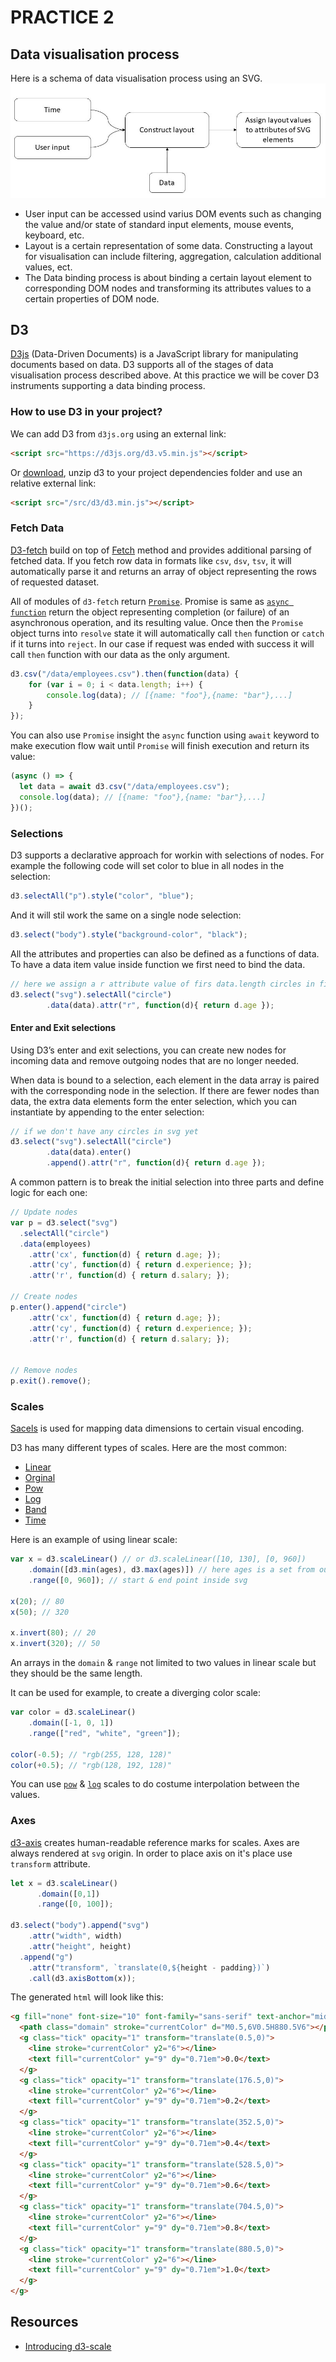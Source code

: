 # PRACTICE 2

## Data visualisation process

Here is a schema of data visualisation process using an SVG.
![](screens/approach.jpg)

* User input can be accessed usind varius DOM events such as changing the value and/or state of standard input elements, mouse events, keyboard, etc.
* Layout is a certain representation of some data. Constructing a layout for visualisation can include filtering, aggregation, calculation additional values, ect.  
* The Data binding process is about binding a certain layout element to corresponding DOM nodes and transforming its attributes values to a certain properties of DOM node.

## D3

[D3js](https://d3js.org/) (Data-Driven Documents) is a JavaScript library for manipulating documents based on data. D3 supports all of the stages of data visualisation process described above. At this practice we will be cover D3 instruments supporting a data binding process.

### How to use D3 in your project?

We can add D3 from `d3js.org` using an external link:
```html
<script src="https://d3js.org/d3.v5.min.js"></script>
```
Or [download](https://github.com/d3/d3/releases), unzip d3 to your project dependencies folder and use an relative external link:
```html
<script src="/src/d3/d3.min.js"></script>
```

### Fetch Data

[D3-fetch](https://github.com/d3/d3-fetch) build on top of [Fetch](https://fetch.spec.whatwg.org/) method and provides additional parsing of fetched data. If you fetch row data in formats like `csv`, `dsv`, `tsv`, it will automatically parse it and returns an array of object representing the rows of requested dataset.

All of modules of `d3-fetch` return [`Promise`](https://developer.mozilla.org/en-US/docs/Web/JavaScript/Reference/Global_Objects/Promise). Promise is same as [`async function`](https://developer.mozilla.org/en-US/docs/Web/JavaScript/Reference/Statements/async_function) return the object representing completion (or failure) of an asynchronous operation, and its resulting value. Once then the `Promise` object turns into `resolve` state it will automatically call `then` function or `catch` if it turns into `reject`. In our case if request was ended with success it will call `then` function with our data as the only argument.
```javascript
d3.csv("/data/employees.csv").then(function(data) {
    for (var i = 0; i < data.length; i++) {
        console.log(data); // [{name: "foo"},{name: "bar"},...]
    }
});
```

You can also use `Promise` insight the `async` function using `await` keyword to make execution flow wait until `Promise` will finish execution and return its value:
```javascript
(async () => {
  let data = await d3.csv("/data/employees.csv");
  console.log(data); // [{name: "foo"},{name: "bar"},...]
})();
```

### Selections

D3 supports a declarative approach for workin with selections of nodes. For example the following code will set color to blue in all nodes in the selection:
```javascript
d3.selectAll("p").style("color", "blue");
```
And it will stil work the same on a single node selection:
```javascript
d3.select("body").style("background-color", "black");
```

All the attributes and properties can also be defined as a functions of data. To have a data item value inside function we first need to bind the data.
```javascript
// here we assign a r attribute value of firs data.length circles in first svg in our document to age parameter of corresponding element in data array
d3.select("svg").selectAll("circle")
        .data(data).attr("r", function(d){ return d.age });
```

#### Enter and Exit selections

Using D3’s enter and exit selections, you can create new nodes for incoming data and remove outgoing nodes that are no longer needed.

When data is bound to a selection, each element in the data array is paired with the corresponding node in the selection. If there are fewer nodes than data, the extra data elements form the enter selection, which you can instantiate by appending to the enter selection:
```javascript
// if we don't have any circles in svg yet
d3.select("svg").selectAll("circle")
        .data(data).enter()
        .append().attr("r", function(d){ return d.age });
```

A common pattern is to break the initial selection into three parts and define logic for each one:

```javascript
// Update nodes
var p = d3.select("svg")
  .selectAll("circle")
  .data(employees)
    .attr('cx', function(d) { return d.age; });
    .attr('cy', function(d) { return d.experience; });
    .attr('r', function(d) { return d.salary; });

// Create nodes 
p.enter().append("circle")
    .attr('cx', function(d) { return d.age; });
    .attr('cy', function(d) { return d.experience; });
    .attr('r', function(d) { return d.salary; });


// Remove nodes
p.exit().remove();
```

### Scales

[Sacels](https://github.com/d3/d3-scale) is used for mapping data dimensions to certain visual encoding.

D3 has many different types of scales. Here are the most common:

- [Linear](https://github.com/d3/d3-scale#linear-scales)
- [Orginal](https://github.com/d3/d3-scale#ordinal-scales)
- [Pow](https://github.com/d3/d3-scale#power-scales)
- [Log](https://github.com/d3/d3-scale#log-scales)
- [Band](https://github.com/d3/d3-scale#band-scales)
- [Time](https://github.com/d3/d3-scale#scaleTime)

Here is an example of using linear scale:
```javascript
var x = d3.scaleLinear() // or d3.scaleLinear([10, 130], [0, 960])
    .domain([d3.min(ages), d3.max(ages)]) // here ages is a set from our data
    .range([0, 960]); // start & end point inside svg

x(20); // 80
x(50); // 320

x.invert(80); // 20
x.invert(320); // 50
```
An arrays in the `domain` & `range` not limited to two values in linear scale but they should be the same length.

It can be used for example, to create a diverging color scale: 
```javascript
var color = d3.scaleLinear()
    .domain([-1, 0, 1])
    .range(["red", "white", "green"]);

color(-0.5); // "rgb(255, 128, 128)"
color(+0.5); // "rgb(128, 192, 128)"
```

You can use [`pow`](https://github.com/d3/d3-scale#power-scales) & [`log`](https://github.com/d3/d3-scale#log-scales) scales to do costume interpolation between the values.  

### Axes

[d3-axis](https://github.com/d3/d3-axis) creates human-readable reference marks for scales.
Axes are always rendered at `svg` origin. In order to place axis on it's place use `transform` attribute.
```javascript
let x = d3.scaleLinear()
      .domain([0,1])
      .range([0, 100]);

d3.select("body").append("svg")
    .attr("width", width)
    .attr("height", height)
  .append("g")
    .attr("transform", `translate(0,${height - padding})`)
    .call(d3.axisBottom(x));
```

The generated `html` will look like this:
```html
<g fill="none" font-size="10" font-family="sans-serif" text-anchor="middle" transform="translate(0,100)">
  <path class="domain" stroke="currentColor" d="M0.5,6V0.5H880.5V6"></path>
  <g class="tick" opacity="1" transform="translate(0.5,0)">
    <line stroke="currentColor" y2="6"></line>
    <text fill="currentColor" y="9" dy="0.71em">0.0</text>
  </g>
  <g class="tick" opacity="1" transform="translate(176.5,0)">
    <line stroke="currentColor" y2="6"></line>
    <text fill="currentColor" y="9" dy="0.71em">0.2</text>
  </g>
  <g class="tick" opacity="1" transform="translate(352.5,0)">
    <line stroke="currentColor" y2="6"></line>
    <text fill="currentColor" y="9" dy="0.71em">0.4</text>
  </g>
  <g class="tick" opacity="1" transform="translate(528.5,0)">
    <line stroke="currentColor" y2="6"></line>
    <text fill="currentColor" y="9" dy="0.71em">0.6</text>
  </g>
  <g class="tick" opacity="1" transform="translate(704.5,0)">
    <line stroke="currentColor" y2="6"></line>
    <text fill="currentColor" y="9" dy="0.71em">0.8</text>
  </g>
  <g class="tick" opacity="1" transform="translate(880.5,0)">
    <line stroke="currentColor" y2="6"></line>
    <text fill="currentColor" y="9" dy="0.71em">1.0</text>
  </g>
</g>
```

## Resources
- [Introducing d3-scale](https://medium.com/@mbostock/introducing-d3-scale-61980c51545f)
